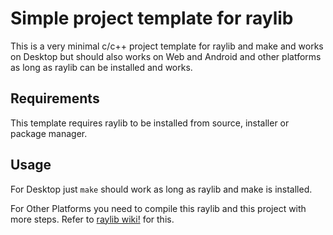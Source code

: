 # Simple project template for raylib

This is a very minimal c/c++ project template for raylib and make and works on Desktop but should also works on Web and Android and other platforms as long as raylib can be installed and works.

## Requirements

This template requires raylib to be installed from source, installer or package manager.

## Usage

For Desktop just `make` should work as long as raylib and make is installed.

For Other Platforms you need to compile this raylib and this project with more steps. Refer to [raylib wiki!](https://github.com/raysan5/raylib/wiki) for this.